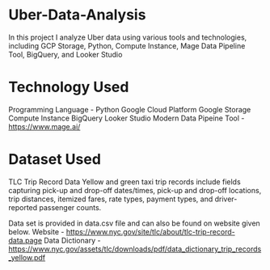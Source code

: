 # Uber-Data-Analysis
 In this project I analyze Uber data using various tools and technologies, including GCP Storage, Python, Compute Instance, Mage Data Pipeline Tool, BigQuery, and Looker Studio

# Technology Used
 Programming Language - Python
 Google Cloud Platform
 Google Storage
 Compute Instance
 BigQuery
 Looker Studio
 Modern Data Pipeine Tool - https://www.mage.ai/


# Dataset Used
 TLC Trip Record Data Yellow and green taxi trip records include fields capturing pick-up and drop-off dates/times, pick-up and drop-off locations, trip distances, itemized 
 fares, rate types, payment types, and driver-reported passenger counts.
 
 Data set is provided in data.csv file and can also be found on website given below.
  Website - https://www.nyc.gov/site/tlc/about/tlc-trip-record-data.page
  Data Dictionary - https://www.nyc.gov/assets/tlc/downloads/pdf/data_dictionary_trip_records_yellow.pdf

